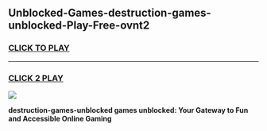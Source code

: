 
## Unblocked-Games-destruction-games-unblocked-Play-Free-ovnt2
<h3>
<a href="https://premium76.site?title=destruction-games-unblocked&ref=15A">CLICK TO PLAY</a></h3>
<hr>

<h3>
<a href="https://premium76.site?title=destruction-games-unblocked&ref=15A">CLICK 2 PLAY</a>
  
</h3>

<a href="https://premium76.site?title=destruction-games-unblocked&ref=15A"><img src="https://clearcache.store/games.png"></a>


**destruction-games-unblocked games unblocked: Your Gateway to Fun and Accessible Online Gaming**
